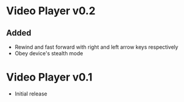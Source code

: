 # Video Player v0.2 #

## Added ##
- Rewind and fast forward with right and left arrow keys respectively
- Obey device's stealth mode

# Video Player v0.1 #

- Initial release